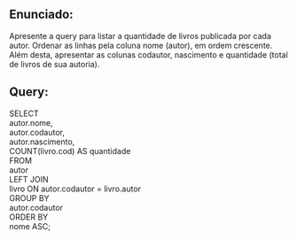 ## Enunciado: 

Apresente a query para listar a quantidade de livros publicada por cada autor. Ordenar as linhas pela coluna nome (autor), em ordem crescente. Além desta, apresentar as colunas codautor, nascimento e quantidade (total de livros de sua autoria).

## Query:

SELECT  
    autor.nome,  
    autor.codautor,  
    autor.nascimento,  
    COUNT(livro.cod) AS quantidade  
FROM   
    autor  
LEFT JOIN  
    livro ON autor.codautor = livro.autor  
GROUP BY   
    autor.codautor  
ORDER BY   
    nome ASC;  
